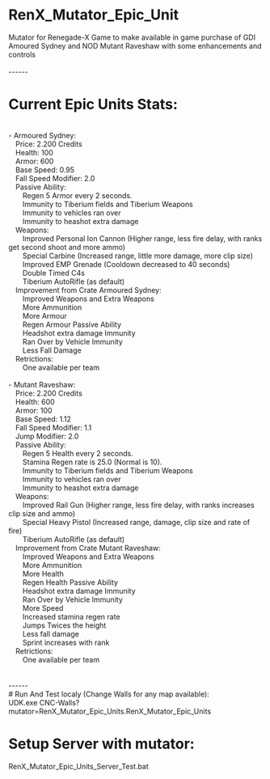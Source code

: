 # RenX_Mutator_Epic_Unit
Mutator for Renegade-X Game to make available in game purchase of GDI Amoured Sydney and NOD Mutant Raveshaw with some enhancements and controls
</br></br>
------</br>
# Current Epic Units Stats:
</br>
- Armoured Sydney:</br>
    &emsp;Price: 2.200 Credits</br>
    &emsp;Health: 100</br>
    &emsp;Armor: 600</br>
    &emsp;Base Speed: 0.95</br>
    &emsp;Fall Speed Modifier: 2.0</br>
    &emsp;Passive Ability:</br>
        &emsp;&emsp;Regen 5 Armor every 2 seconds.</br>
        &emsp;&emsp;Immunity to Tiberium fields and Tiberium Weapons</br>
        &emsp;&emsp;Immunity to vehicles ran over</br>
        &emsp;&emsp;Immunity to heashot extra damage</br>
    &emsp;Weapons:</br>
        &emsp;&emsp;Improved Personal Ion Cannon (Higher range, less fire delay, with ranks get second shoot and more ammo)</br>
        &emsp;&emsp;Special Carbine (Increased range, little more damage, more clip size)</br>
        &emsp;&emsp;Improved EMP Grenade (Cooldown decreased to 40 seconds)</br>
        &emsp;&emsp;Double Timed C4s</br>
        &emsp;&emsp;Tiberium AutoRifle (as default)</br>
    &emsp;Improvement from Crate Armoured Sydney:</br>
        &emsp;&emsp;Improved Weapons and Extra Weapons</br>
        &emsp;&emsp;More Ammunition</br>
        &emsp;&emsp;More Armour</br>
        &emsp;&emsp;Regen Armour Passive Ability</br>
        &emsp;&emsp;Headshot extra damage Immunity</br>
        &emsp;&emsp;Ran Over by Vehicle Immunity</br>
        &emsp;&emsp;Less Fall Damage</br>
    &emsp;Retrictions:</br>
        &emsp;&emsp;One available per team</br>
</br>
- Mutant Raveshaw:</br>
    &emsp;Price: 2.200 Credits</br>
    &emsp;Health: 600</br>
    &emsp;Armor: 100</br>
    &emsp;Base Speed: 1.12</br>
    &emsp;Fall Speed Modifier: 1.1</br>
    &emsp;Jump Modifier: 2.0</br>
    &emsp;Passive Ability:</br>
        &emsp;&emsp;Regen 5 Health every 2 seconds.</br>
        &emsp;&emsp;Stamina Regen rate is 25.0 (Normal is 10).</br>
        &emsp;&emsp;Immunity to Tiberium fields and Tiberium Weapons</br>
        &emsp;&emsp;Immunity to vehicles ran over</br>
        &emsp;&emsp;Immunity to heashot extra damage</br>
    &emsp;Weapons:</br>
        &emsp;&emsp;Improved Rail Gun (Higher range, less fire delay, with ranks increases clip size and ammo)</br>
        &emsp;&emsp;Special Heavy Pistol (Increased range, damage, clip size and rate of fire)</br>
        &emsp;&emsp;Tiberium AutoRifle (as default)</br>
    &emsp;Improvement from Crate Mutant Raveshaw:</br>
        &emsp;&emsp;Improved Weapons and Extra Weapons</br>
        &emsp;&emsp;More Ammunition</br>
        &emsp;&emsp;More Health</br>
        &emsp;&emsp;Regen Health Passive Ability</br>
        &emsp;&emsp;Headshot extra damage Immunity</br>
        &emsp;&emsp;Ran Over by Vehicle Immunity</br>
        &emsp;&emsp;More Speed</br>
        &emsp;&emsp;Increased stamina regen rate</br>
        &emsp;&emsp;Jumps Twices the height</br>
        &emsp;&emsp;Less fall damage</br>
        &emsp;&emsp;Sprint increases with rank</br>
    &emsp;Retrictions:</br>
        &emsp;&emsp;One available per team</br>
</br></br>
------</br>
# Run And Test localy (Change Walls for any map available):
</br>
UDK.exe CNC-Walls?mutator=RenX_Mutator_Epic_Units.RenX_Mutator_Epic_Units

# Setup Server with mutator:
RenX_Mutator_Epic_Units_Server_Test.bat
